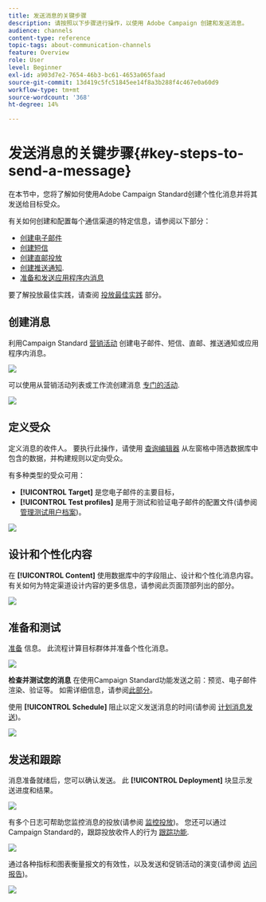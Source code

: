 ```yaml
---
title: 发送消息的关键步骤
description: 请按照以下步骤进行操作，以使用 Adobe Campaign 创建和发送消息。
audience: channels
content-type: reference
topic-tags: about-communication-channels
feature: Overview
role: User
level: Beginner
exl-id: a903d7e2-7654-46b3-bc61-4653a065faad
source-git-commit: 13d419c5fc51845ee14f8a3b288f4c467e0a60d9
workflow-type: tm+mt
source-wordcount: '368'
ht-degree: 14%

---
```


# 发送消息的关键步骤{#key-steps-to-send-a-message}

在本节中，您将了解如何使用Adobe Campaign Standard创建个性化消息并将其发送给目标受众。

有关如何创建和配置每个通信渠道的特定信息，请参阅以下部分：

* [创建电子邮件](../../channels/using/creating-an-email.md)
* [创建短信](../../channels/using/creating-an-sms-message.md)
* [创建直邮投放](../../channels/using/creating-the-direct-mail.md)
* [创建推送通知](../../channels/using/preparing-and-sending-a-push-notification.md).
* [准备和发送应用程序内消息](../../channels/using/preparing-and-sending-an-in-app-message.md)

要了解投放最佳实践，请查阅 [投放最佳实践](../../sending/using/delivery-best-practices.md) 部分。

## 创建消息

利用Campaign Standard [营销活动](../../start/using/marketing-activities.md) 创建电子邮件、短信、直邮、推送通知或应用程序内消息。

![](assets/marketing-activities.png)

可以使用从营销活动列表或工作流创建消息 [专门的活动](../../automating/using/about-channel-activities.md).

![](assets/steps-channel.png)

## 定义受众

定义消息的收件人。 要执行此操作，请使用 [查询编辑器](../../automating/using/editing-queries.md) 从左窗格中筛选数据库中包含的数据，并构建规则以定向受众。

有多种类型的受众可用：

* **[!UICONTROL Target]** 是您电子邮件的主要目标，
* **[!UICONTROL Test profiles]** 是用于测试和验证电子邮件的配置文件(请参阅 [管理测试用户档案](../../audiences/using/managing-test-profiles.md))。

![](assets/steps-audience.png)

## 设计和个性化内容

在 **[!UICONTROL Content]** 使用数据库中的字段阻止、设计和个性化消息内容。 有关如何为特定渠道设计内容的更多信息，请参阅此页面顶部列出的部分。

![](assets/steps-content.png)

## 准备和测试

[准备](../../sending/using/preparing-the-send.md) 信息。 此流程计算目标群体并准备个性化消息。

![](assets/steps-prepare.png)

**检查并测试您的消息** 在使用Campaign Standard功能发送之前：预览、电子邮件渲染、验证等。 如需详细信息，请参阅[此部分](../../sending/using/previewing-messages.md)。

使用 **[!UICONTROL Schedule]** 阻止以定义发送消息的时间(请参阅 [计划消息发送](../../sending/using/about-scheduling-messages.md))。

![](assets/steps-schedule.png)

## 发送和跟踪

消息准备就绪后，您可以确认发送。 此 **[!UICONTROL Deployment]** 块显示发送进度和结果。

![](assets/steps-send.png)

有多个日志可帮助您监控消息的投放(请参阅 [监控投放](../../sending/using/monitoring-a-delivery.md))。 您还可以通过Campaign Standard的，跟踪投放收件人的行为 [跟踪功能](../../sending/using/tracking-messages.md).

![](../../sending/using/assets/tracking_logs.png)

通过各种指标和图表衡量报文的有效性，以及发送和促销活动的演变(请参阅 [访问报告](../../reporting/using/about-dynamic-reports.md))。

![](assets/steps-reports.png)

